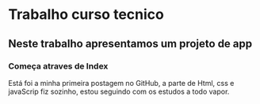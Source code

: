 # Trabalho curso tecnico 
## Neste trabalho apresentamos um projeto de app
### Começa atraves de Index

Está foi a minha primeira postagem no GitHub, a parte de Html, css e javaScrip fiz sozinho, estou seguindo com os estudos a todo vapor.
